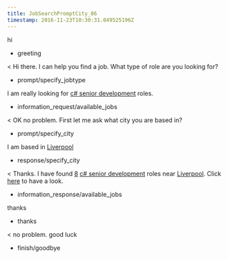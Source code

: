 ```yaml
---
title: JobSearchPromptCity_06
timestamp: 2016-11-23T10:30:31.049525196Z
---
```


hi
* greeting

< Hi there. I can help you find a job. What type of role are you looking for?
* prompt/specify_jobtype

I am really looking for [c# senior development](jobrole) roles.
* information_request/available_jobs

< OK no problem. First let me ask what city you are based in?
* prompt/specify_city

I am based in [Liverpool](city)
* response/specify_city

< Thanks. I have found [8](jobcount) [c# senior development](jobrole) roles near [Liverpool](city). Click [here](jobboardlink) to have a look.
* information_response/available_jobs

thanks
* thanks

< no problem. good luck
* finish/goodbye
